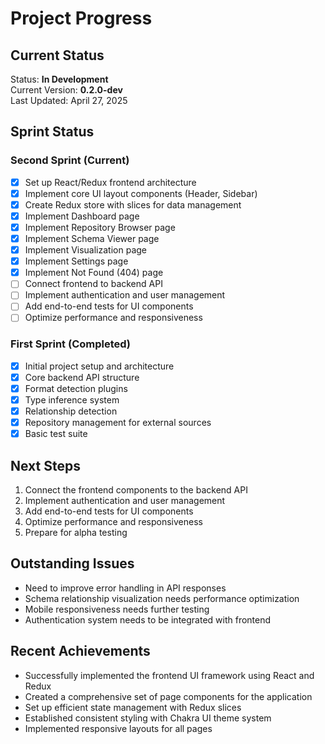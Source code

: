 # Project Progress

## Current Status

Status: **In Development**  
Current Version: **0.2.0-dev**  
Last Updated: April 27, 2025

## Sprint Status

### Second Sprint (Current)

- [x] Set up React/Redux frontend architecture
- [x] Implement core UI layout components (Header, Sidebar)
- [x] Create Redux store with slices for data management
- [x] Implement Dashboard page
- [x] Implement Repository Browser page
- [x] Implement Schema Viewer page
- [x] Implement Visualization page
- [x] Implement Settings page
- [x] Implement Not Found (404) page
- [ ] Connect frontend to backend API
- [ ] Implement authentication and user management
- [ ] Add end-to-end tests for UI components
- [ ] Optimize performance and responsiveness

### First Sprint (Completed)

- [x] Initial project setup and architecture
- [x] Core backend API structure
- [x] Format detection plugins
- [x] Type inference system
- [x] Relationship detection
- [x] Repository management for external sources
- [x] Basic test suite

## Next Steps

1. Connect the frontend components to the backend API
2. Implement authentication and user management
3. Add end-to-end tests for UI components
4. Optimize performance and responsiveness
5. Prepare for alpha testing

## Outstanding Issues

- Need to improve error handling in API responses
- Schema relationship visualization needs performance optimization
- Mobile responsiveness needs further testing
- Authentication system needs to be integrated with frontend

## Recent Achievements

- Successfully implemented the frontend UI framework using React and Redux
- Created a comprehensive set of page components for the application
- Set up efficient state management with Redux slices
- Established consistent styling with Chakra UI theme system
- Implemented responsive layouts for all pages
